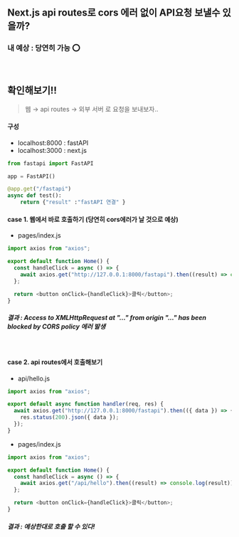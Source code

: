 ## Next.js api routes로 cors 에러 없이 API요청 보낼수 있을까?

### 내 예상 : 당연히 가능 ⭕

<br />

## 확인해보기!!

> 웹 → api routes → 외부 서버 로 요청을 보내보자..

#### 구성

- localhost:8000 : fastAPI
- localhost:3000 : next.js

```python
from fastapi import FastAPI

app = FastAPI()

@app.get("/fastapi")
async def test():
    return {"result" :"fastAPI 연결" }
```

#### case 1. 웹에서 바로 호출하기 (당연히 cors에러가 날 것으로 예상)

- pages/index.js

```javascript
import axios from "axios";

export default function Home() {
  const handleClick = async () => {
    await axios.get("http://127.0.0.1:8000/fastapi").then((result) => console.log(result));
  };

  return <button onClick={handleClick}>클릭</button>;
}
```

##### 결과 : Access to XMLHttpRequest at "..." from origin "..." has been blocked by CORS policy 에러 발생

<br />

#### case 2. api routes에서 호출해보기

- api/hello.js

```javascript
import axios from "axios";

export default async function handler(req, res) {
  await axios.get("http://127.0.0.1:8000/fastapi").then(({ data }) => {
    res.status(200).json({ data });
  });
}
```

- pages/index.js

```javascript
import axios from "axios";

export default function Home() {
  const handleClick = async () => {
    await axios.get("/api/hello").then((result) => console.log(result));
  };

  return <button onClick={handleClick}>클릭</button>;
}
```

##### 결과 : 예상한대로 호출 할 수 있다!
